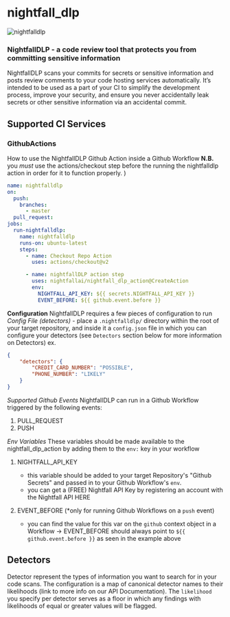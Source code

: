 # nightfall_dlp
![nightfalldlp](https://www.finsmes.com/wp-content/uploads/2019/11/Nightfall-AI.png "nightfalldlp")
### NightfallDLP - a code review tool that protects you from committing sensitive information

NightfallDLP scans your commits for secrets or sensitive information and posts review comments to your code hosting 
services automatically. It’s intended to be used as a part of your CI to simplify the development process, improve your 
security, and ensure you never accidentally leak secrets or other sensitive information via an accidental commit.

## Supported CI Services
### GithubActions
How to use the NightfallDLP Github Action inside a Github Workflow
**N.B.** you _must_ use the actions/checkout step before the running the nightfalldlp action in order for it to function properly.
)
```yaml
name: nightfalldlp
on:
  push:
    branches:
      - master
  pull_request:
jobs:
  run-nightfalldlp:
    name: nightfalldlp
    runs-on: ubuntu-latest
    steps:
      - name: Checkout Repo Action
        uses: actions/checkout@v2

      - name: nightfallDLP action step
        uses: nightfallai/nightfall_dlp_action@CreateAction
        env:
          NIGHTFALL_API_KEY: ${{ secrets.NIGHTFALL_API_KEY }}
          EVENT_BEFORE: ${{ github.event.before }}
```

**Configuration**
NightfallDLP requires a few pieces of configuration to run
_Config File (detectors)_
    - place a `.nightfalldlp/` directory within the root of your target repository, and inside it a `config.json` file
    in which you can configure your detectors (see `Detectors` section below for more information on Detectors)
ex.
```json
{
    "detectors": {
        "CREDIT_CARD_NUMBER": "POSSIBLE",
        "PHONE_NUMBER": "LIKELY"
    }
}
```

_Supported Github Events_
NightfallDLP can run in a Github Workflow triggered by the following events:
1) PULL_REQUEST
2) PUSH

_Env Variables_
These variables should be made available to the nightfall_dlp_action by adding them to the `env:` key in your workflow
1) NIGHTFALL_API_KEY
    - this variable should be added to your target Repository's "Github Secrets" and passed in to your Github Workflow's `env`.
    - you can get a (FREE) Nightfall API Key by registering an account with the Nightfall API HERE
    
2) EVENT_BEFORE (*only for running Github Workflows on a `push` event)
    - you can find the value for this var on the `github` context object in a Workflow -> EVENT_BEFORE should always point to
    `${{ github.event.before }}` as seen in the example above
    

## Detectors
Detector represent the types of information you want to search for in your code scans. The configuration is a map of 
canonical detector names to their likelihoods (link to more info on our API Documentation). The `likelihood` you specify
per detector serves as a floor in which any findings with likelihoods of equal or greater values will be flagged.

